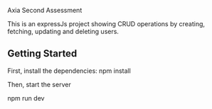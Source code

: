 Axia Second Assessment

This is an expressJs project showing CRUD operations by creating, fetching, updating and deleting users.

## Getting Started
First, install the dependencies:
npm install

Then, start the server

npm run dev
